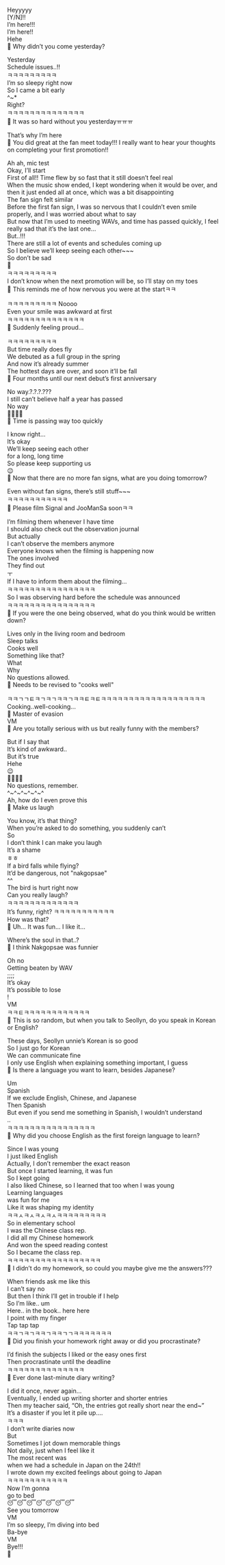 Heyyyyy  
[Y/N]!!  
I’m here!!!  
I’m here!!  
Hehe  
🫧 Why didn’t you come yesterday?

Yesterday  
Schedule issues..!!  
ㅋㅋㅋㅋㅋㅋㅋㅋㅋ  
I’m so sleepy right now  
So I came a bit early  
^~*  
Right?  
ㅋㅋㅋㅋㅋㅋㅋㅋㅋㅋㅋㅋㅋㅋ  
🫧 It was so hard without you yesterdayㅠㅠㅠ

That’s why I’m here  
🫧 You did great at the fan meet today!!! I really want to hear your thoughts on completing your first promotion!!

Ah ah, mic test  
Okay, I’ll start  
First of all!! Time flew by so fast that it still doesn’t feel real  
When the music show ended, I kept wondering when it would be over, and then it just ended all at once, which was a bit disappointing  
The fan sign felt similar  
Before the first fan sign, I was so nervous that I couldn’t even smile properly, and I was worried about what to say  
But now that I’m used to meeting WAVs, and time has passed quickly, I feel really sad that it’s the last one…  
But..!!!  
There are still a lot of events and schedules coming up  
So I believe we’ll keep seeing each other~~~  
So don’t be sad  
🥹  
ㅋㅋㅋㅋㅋㅋㅋㅋㅋ  
I don’t know when the next promotion will be, so I’ll stay on my toes  
🫧 This reminds me of how nervous you were at the startㅋㅋ

ㅋㅋㅋㅋㅋㅋㅋㅋㅋ Noooo  
Even your smile was awkward at first  
ㅋㅋㅋㅋㅋㅋㅋㅋㅋㅋㅋㅋㅋㅋ  
🫧 Suddenly feeling proud...

ㅋㅋㅋㅋㅋㅋㅋㅋㅋ  
But time really does fly  
We debuted as a full group in the spring  
And now it’s already summer  
The hottest days are over, and soon it’ll be fall  
🫧 Four months until our next debut’s first anniversary

No way.?.?.?.???  
I still can’t believe half a year has passed  
No way  
🫢🫢🫢🫢  
🫧 Time is passing way too quickly

I know right…  
It’s okay  
We’ll keep seeing each other  
for a long, long time  
So please keep supporting us  
😉  
🫧 Now that there are no more fan signs, what are you doing tomorrow?

Even without fan signs, there’s still stuff~~~  
ㅋㅋㅋㅋㅋㅋㅋㅋㅋㅋㅋ  
🫧 Please film Signal and JooManSa soonㅋㅋ

I’m filming them whenever I have time  
I should also check out the observation journal  
But actually  
I can’t observe the members anymore  
Everyone knows when the filming is happening now  
The ones involved  
They find out  
ㅜ  
If I have to inform them about the filming…  
ㅋㅋㅋㅋㅋㅋㅋㅋㅋㅋㅋㅋㅋㅋㅋㅋ  
So I was observing hard before the schedule was announced  
ㅋㅋㅋㅋㅋㅋㅋㅋㅋㅋㅋㅋㅋㅋㅋㅋ  
🫧 If you were the one being observed, what do you think would be written down?

Lives only in the living room and bedroom  
Sleep talks  
Cooks well  
Something like that?  
What  
Why  
No questions allowed.  
🫧 Needs to be revised to "cooks well"

ㅋㅋㄱㄱㅌㅋㄱㅋㄱㅋㅋㄱㅋㅋㅌㅋㅌㅋㅋㅋㅋㅋㅋㅋㅋㅋㅋㅋㅋㅋㅋㅋㅋㅋㅋㅋ  
Cooking..well-cooking...  
🫧 Master of evasion  
VM  
🫧 Are you totally serious with us but really funny with the members?

But if I say that  
It’s kind of awkward..  
But it’s true  
Hehe  
😉  
🕺💃🕺💃  
No questions, remember.  
^~^~^~^~^~^  
Ah, how do I even prove this  
🫧 Make us laugh

You know, it’s that thing?  
When you’re asked to do something, you suddenly can’t  
So  
I don’t think I can make you laugh  
It’s a shame  
ㅎㅎ  
If a bird falls while flying?  
It’d be dangerous, not "nakgopsae"  
^^  
The bird is hurt right now  
Can you really laugh?  
ㅋㅋㅋㅋㅋㅋㅋㅋㅋㅋㅋㅋㅋ  
It’s funny, right? ㅋㅋㅋㅋㅋㅋㅋㅋㅋㅋㅋ  
How was that?  
🫧 Uh… It was fun… I like it...

Where’s the soul in that..?  
🫧 I think Nakgopsae was funnier

Oh no  
Getting beaten by WAV  
;;;;  
It’s okay  
It’s possible to lose  
!  
VM  
ㅋㅋㅌㅋㅋㅋㅋㅋㅋㅋㅋㅋㅋㅋㅋ  
🫧 This is so random, but when you talk to Seollyn, do you speak in Korean or English?

These days, Seollyn unnie’s Korean is so good  
So I just go for Korean  
We can communicate fine  
I only use English when explaining something important, I guess  
🫧 Is there a language you want to learn, besides Japanese?

Um  
Spanish  
If we exclude English, Chinese, and Japanese  
Then Spanish  
But even if you send me something in Spanish, I wouldn’t understand  
..  
ㅋㅋㅋㅋㅋㅋㅋㅋㅋㅋㅋㅋㅋㅋㅋㅋ  
🫧 Why did you choose English as the first foreign language to learn?

Since I was young  
I just liked English  
Actually, I don’t remember the exact reason  
But once I started learning, it was fun  
So I kept going  
I also liked Chinese, so I learned that too when I was young  
Learning languages  
was fun for me  
Like it was shaping my identity  
ㅋㅋㅅㅋㅅㅋㅅㅋㅅㅋㅋㅋㅋㅋㅋㅋㅋㅋ  
So in elementary school  
I was the Chinese class rep.  
I did all my Chinese homework  
And won the speed reading contest  
So I became the class rep.  
ㅋㅋㅋㅋㅋㅋㅋㅋㅋㅋㅋㅋㅋㅋㅋㅋㅋ  
🫧 I didn’t do my homework, so could you maybe give me the answers???

When friends ask me like this  
I can’t say no  
But then I think I’ll get in trouble if I help  
So I’m like.. um  
Here.. in the book.. here here  
I point with my finger  
Tap tap tap  
ㅋㅋㄱㅋㄱㅋㅋㄱㅋㅋㄱㄱㅋㅋㅋㅋㅋㅋㅋ  
🫧 Did you finish your homework right away or did you procrastinate?

I’d finish the subjects I liked or the easy ones first  
Then procrastinate until the deadline  
ㅋㅋㅋㅋㅋㅋㅋㅋㅋㅋㅋㅋㅋㅋ  
🫧 Ever done last-minute diary writing?

I did it once, never again…  
Eventually, I ended up writing shorter and shorter entries  
Then my teacher said, “Oh, the entries got really short near the end~”  
It’s a disaster if you let it pile up….  
ㅋㅋㅋ  
I don’t write diaries now  
But  
Sometimes I jot down memorable things  
Not daily, just when I feel like it  
The most recent was  
when we had a schedule in Japan on the 24th!!  
I wrote down my excited feelings about going to Japan  
ㅋㅋㅋㅋㅋㅋㅋㅋㅋㅋㅋ  
Now I’m gonna  
go to bed  
😴😴😴😴😴😴😴  
See you tomorrow  
VM  
I’m so sleepy, I’m diving into bed  
Ba-bye  
VM  
Bye!!!  
🤍
